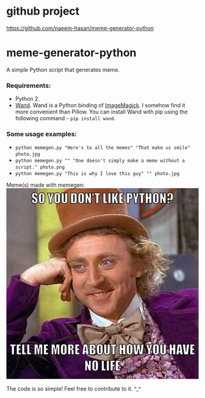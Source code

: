 # github project
https://github.com/naeem-hasan/meme-generator-python

# meme-generator-python
A simple Python script that generates meme.

### Requirements:
* Python 2.
* [Wand](http://docs.wand-py.org/en/0.4.4/). Wand is a Python binding of [ImageMagick](http://www.imagemagick.org/). I somehow find it more convenient than Pillow. You can install Wand with pip using the following command - ```pip install wand```.

### Some usage examples:
* ```python memegen.py "Here's to all the memes" "That make us smile" photo.jpg```
* ```python memegen.py "" "One doesn't simply make a meme without a script." photo.png```
* ```python memegen.py "This is why I love this guy" "" photo.jpg```

Meme(s) made with memegen:
![meme](https://github.com/naeem-hasan/meme-generator-python/blob/master/made-with-memegen/%5BMEME%5D%20photo.jpg?raw=true "Python meme")

The code is so simple! Feel free to contribute to it. ^_^

